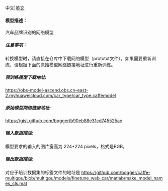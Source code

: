 中文|[英文](Readme.md)
#### 模型描述：

汽车品牌识别的网络模型

##### 注意事项：
转换模型时，请直接在仓库中下载网络模型（prototxt文件），如果需要重新训练，请根据下面的原始模型网络链接地址进行重新训练。

##### 预训练模型下载地址:
https://obs-model-ascend.obs.cn-east-2.myhuaweicloud.com/car_type/car_type.caffemodel

##### 原始模型网络链接地址:
https://gist.github.com/bogger/b90eb88e31cd745525ae

##### 输入数据描述:

模型要求的输入的图片宽高为 224\*224 pixels，格式是RGB。

##### 输出数据描述:

对应于培训数据集的标签文件的地址是 https://github.com/bogger/caffe-multigpu/blob/multigpu/models/finetune_web_car/matlab/make_model_names_cls.mat